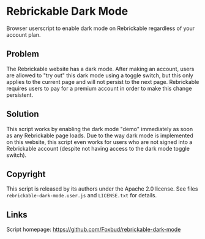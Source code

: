 # Rebrickable Dark Mode

Browser userscript to enable dark mode on Rebrickable regardless of your account plan.

## Problem

The Rebrickable website has a dark mode. After making an account, users are allowed to "try out" this dark mode using a toggle switch, but this only applies to the current page and will not persist to the next page. Rebrickable requires users to pay for a premium account in order to make this change persistent.

## Solution

This script works by enabling the dark mode "demo" immediately as soon as any Rebrickable page loads. Due to the way dark mode is implemented on this website, this script even works for users who are not signed into a Rebrickable account (despite not having access to the dark mode toggle switch).

## Copyright

This script is released by its authors under the Apache 2.0 license. See files `rebrickable-dark-mode.user.js` and `LICENSE.txt` for details.

## Links

Script homepage: https://github.com/Foxbud/rebrickable-dark-mode